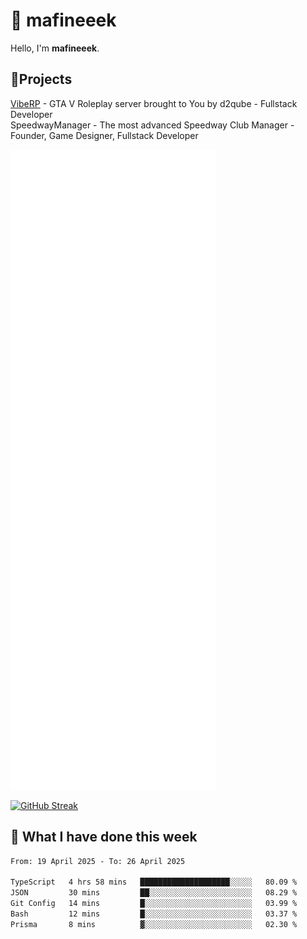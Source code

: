 # 👋 mafineeek
Hello, I'm **mafineeek**.

## 📝Projects

[VibeRP](https://v-rp.pl) - GTA V Roleplay server brought to You by d2qube - Fullstack Developer<br/>
SpeedwayManager - The most advanced Speedway Club Manager - Founder, Game Designer, Fullstack Developer


![](./github-metrics.svg)

[![GitHub Streak](https://streak-stats.demolab.com/?user=mafineeek)](https://git.io/streak-stats)

## 📰 What I have done this week
<!--START_SECTION:waka-->

```txt
From: 19 April 2025 - To: 26 April 2025

TypeScript   4 hrs 58 mins   ████████████████████░░░░░   80.09 %
JSON         30 mins         ██░░░░░░░░░░░░░░░░░░░░░░░   08.29 %
Git Config   14 mins         █░░░░░░░░░░░░░░░░░░░░░░░░   03.99 %
Bash         12 mins         █░░░░░░░░░░░░░░░░░░░░░░░░   03.37 %
Prisma       8 mins          ▓░░░░░░░░░░░░░░░░░░░░░░░░   02.30 %
```

<!--END_SECTION:waka-->
